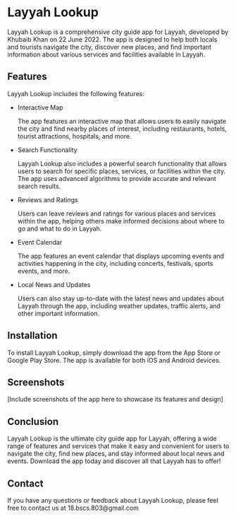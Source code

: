 <h1>Layyah Lookup</h1>
	<p>Layyah Lookup is a comprehensive city guide app for Layyah, developed by Khubaib Khan on 22 June 2022. The app is designed to help both locals and tourists navigate the city, discover new places, and find important information about various services and facilities available in Layyah.</p>
	<h2>Features</h2>
	<p>Layyah Lookup includes the following features:</p>
	<ul>
		<li>Interactive Map</li>
		<p>The app features an interactive map that allows users to easily navigate the city and find nearby places of interest, including restaurants, hotels, tourist attractions, hospitals, and more.</p>
		<li>Search Functionality</li>
		<p>Layyah Lookup also includes a powerful search functionality that allows users to search for specific places, services, or facilities within the city. The app uses advanced algorithms to provide accurate and relevant search results.</p>
		<li>Reviews and Ratings</li>
		<p>Users can leave reviews and ratings for various places and services within the app, helping others make informed decisions about where to go and what to do in Layyah.</p>
		<li>Event Calendar</li>
		<p>The app features an event calendar that displays upcoming events and activities happening in the city, including concerts, festivals, sports events, and more.</p>
		<li>Local News and Updates</li>
		<p>Users can also stay up-to-date with the latest news and updates about Layyah through the app, including weather updates, traffic alerts, and other important information.</p>
	</ul>
	<h2>Installation</h2>
	<p>To install Layyah Lookup, simply download the app from the App Store or Google Play Store. The app is available for both iOS and Android devices.</p>
	<h2>Screenshots</h2>
	<p>[Include screenshots of the app here to showcase its features and design]</p>
	<h2>Conclusion</h2>
	<p>Layyah Lookup is the ultimate city guide app for Layyah, offering a wide range of features and services that make it easy and convenient for users to navigate the city, find new places, and stay informed about local news and events. Download the app today and discover all that Layyah has to offer!</p>
	<h2>Contact</h2>
	<p>If you have any questions or feedback about Layyah Lookup, please feel free to contact us at 18.bscs.803@gmail.com</p>
